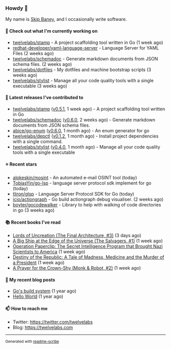 ### Howdy 👋

My name is [Skip Baney](https://twelvelabs.com), and I occasionally write software.

#### 👷 Check out what I'm currently working on

- [twelvelabs/stamp](https://github.com/twelvelabs/stamp) - A project scaffolding tool written in Go (1 week ago)
- [redhat-developer/yaml-language-server](https://github.com/redhat-developer/yaml-language-server) - Language Server for YAML Files (2 weeks ago)
- [twelvelabs/schemadoc](https://github.com/twelvelabs/schemadoc) - Generate markdown documents from JSON schema files. (2 weeks ago)
- [twelvelabs/dotfiles](https://github.com/twelvelabs/dotfiles) - My dotfiles and machine bootstrap scripts  (3 weeks ago)
- [twelvelabs/stylist](https://github.com/twelvelabs/stylist) - Manage all your code quality tools with a single executable (3 weeks ago)

#### 🔭 Latest releases I've contributed to

- [twelvelabs/stamp](https://github.com/twelvelabs/stamp) ([v0.5.1](https://github.com/twelvelabs/stamp/releases/tag/v0.5.1), 1 week ago) - A project scaffolding tool written in Go
- [twelvelabs/schemadoc](https://github.com/twelvelabs/schemadoc) ([v0.6.0](https://github.com/twelvelabs/schemadoc/releases/tag/v0.6.0), 2 weeks ago) - Generate markdown documents from JSON schema files.
- [abice/go-enum](https://github.com/abice/go-enum) ([v0.6.0](https://github.com/abice/go-enum/releases/tag/v0.6.0), 1 month ago) - An enum generator for go
- [twelvelabs/depctl](https://github.com/twelvelabs/depctl) ([v0.1.2](https://github.com/twelvelabs/depctl/releases/tag/v0.1.2), 1 month ago) - Install project dependencies with a single command.
- [twelvelabs/stylist](https://github.com/twelvelabs/stylist) ([v0.4.0](https://github.com/twelvelabs/stylist/releases/tag/v0.4.0), 1 month ago) - Manage all your code quality tools with a single executable

#### ⭐ Recent stars

- [alpkeskin/mosint](https://github.com/alpkeskin/mosint) - An automated e-mail OSINT tool (today)
- [TobiasYin/go-lsp](https://github.com/TobiasYin/go-lsp) - language server protocol sdk implement for go (today)
- [tliron/glsp](https://github.com/tliron/glsp) - Language Server Protocol SDK for Go (today)
- [icio/actiongraph](https://github.com/icio/actiongraph) - Go build actiongraph debug visualiser. (2 weeks ago)
- [boyter/gocodewalker](https://github.com/boyter/gocodewalker) - Library to help with walking of code directories in go (3 weeks ago)

#### 📚 Recent books I've read

- [Lords of Uncreation (The Final Architecture, #3)](https://www.goodreads.com/review/show/5308322130?utm_medium=api&amp;utm_source=rss) (3 days ago)
- [A Big Ship at the Edge of the Universe (The Salvagers, #1)](https://www.goodreads.com/review/show/6141389021?utm_medium=api&amp;utm_source=rss) (1 week ago)
- [Operation Paperclip: The Secret Intelligence Program that Brought Nazi Scientists to America](https://www.goodreads.com/review/show/6141377830?utm_medium=api&amp;utm_source=rss) (1 week ago)
- [Destiny of the Republic: A Tale of Madness, Medicine and the Murder of a President](https://www.goodreads.com/review/show/6141360969?utm_medium=api&amp;utm_source=rss) (1 week ago)
- [A Prayer for the Crown-Shy (Monk &amp; Robot, #2)](https://www.goodreads.com/review/show/3955984419?utm_medium=api&amp;utm_source=rss) (1 week ago)

#### 📜 My recent blog posts

- [Go&#39;s build system](https://twelvelabs.com/2023/01/02/go-build-system/) (1 year ago)
- [Hello World](https://twelvelabs.com/2022/11/20/hello-world/) (1 year ago)

#### 📫 How to reach me

- Twitter: <https://twitter.com/twelvelabs>
- Blog: <https://twelvelabs.com>

---

<sup>Generated with [readme-scribe](https://github.com/muesli/readme-scribe)</sup>
